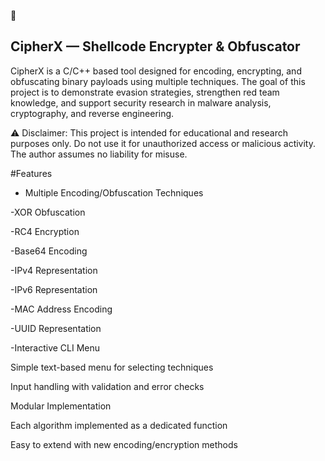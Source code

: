 🔐<h2> CipherX — Shellcode Encrypter & Obfuscator </h2>

CipherX is a C/C++ based tool designed for encoding, encrypting, and obfuscating binary payloads using multiple techniques. The goal of this project is to demonstrate evasion strategies, strengthen red team knowledge, and support security research in malware analysis, cryptography, and reverse engineering.

⚠️ Disclaimer: This project is intended for educational and research purposes only. Do not use it for unauthorized access or malicious activity. The author assumes no liability for misuse.

#Features

- Multiple Encoding/Obfuscation Techniques

-XOR Obfuscation

-RC4 Encryption

-Base64 Encoding

-IPv4 Representation

-IPv6 Representation

-MAC Address Encoding

-UUID Representation

-Interactive CLI Menu

Simple text-based menu for selecting techniques

Input handling with validation and error checks

Modular Implementation

Each algorithm implemented as a dedicated function

Easy to extend with new encoding/encryption methods
